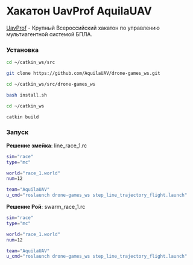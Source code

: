 # Хакатон UavProf AquilaUAV 

[UavProf](https://uavprof.ru/) - Крупный Всероссийский хакатон по управлению мультиагентной системой БПЛА.



### Установка

```bash
cd ~/catkin_ws/src

git clone https://github.com/AquilaUAV/drone-games_ws.git

cd ~/catkin_ws/src/drone-games_ws

bash install.sh

cd ~/catkin_ws

catkin build
```



### Запуск



**Решение змейка**: line_race_1.rc

```bash
sim="race"
type="mc"

world="race_1.world"
num=12

team="AquilaUAV"
u_cmd="roslaunch drone-games_ws step_line_trajectory_flight.launch"
```



**Решение Рой**: swarm_race_1.rc

```bash
sim="race"
type="mc"

world="race_1.world"
num=12

team="AquilaUAV"
u_cmd="roslaunch drone-games_ws step_line_trajectory_flight.launch"
```

